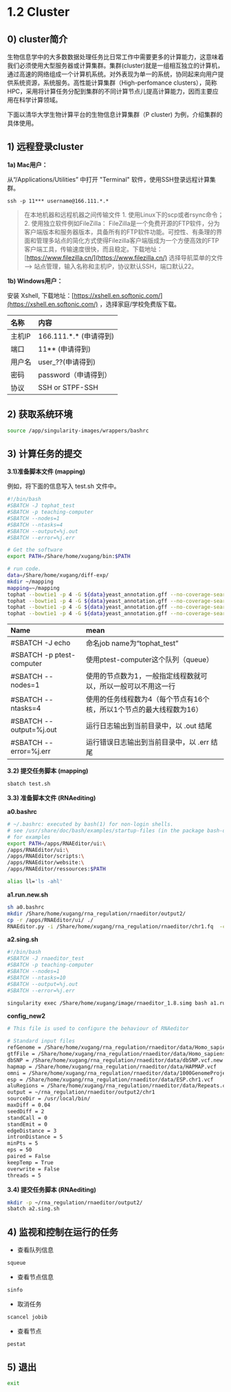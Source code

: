 # 1.2 Cluster

## 0\) cluster简介

生物信息学中的大多数数据处理任务比日常工作中需要更多的计算能力，这意味着我们必须使用大型服务器或计算集群。集群\(cluster\)就是一组相互独立的计算机，通过高速的网络组成一个计算机系统。对外表现为单一的系统，协同起来向用户提供系统资源，系统服务。高性能计算集群（High-perfomance clusters），简称HPC，采用将计算任务分配到集群的不同计算节点儿提高计算能力，因而主要应用在科学计算领域。

下面以清华大学生物计算平台的生物信息计算集群（P cluster\) 为例，介绍集群的具体使用。

## 1\) 远程登录cluster

**1a\) Mac用户：**

从“/Applications⁩/⁨Utilities” 中打开 "Terminal" 软件，使用SSH登录远程计算集群。

`ssh -p 11*** username@166.111.*.*`

> 在本地机器和远程机器之间传输文件 1. 使用Linux下的scp或者rsync命令； 2. 使用独立软件例如FileZilla： FileZilla是一个免费开源的FTP软件，分为客户端版本和服务器版本，具备所有的FTP软件功能。可控性、有条理的界面和管理多站点的简化方式使得Filezilla客户端版成为一个方便高效的FTP客户端工具，传输速度很快，而且稳定。下载地址：[https://www.filezilla.cn/](https://www.filezilla.cn/) 选择导航菜单的文件 --&gt; 站点管理，输入名称和主机IP，协议默认SSH，端口默认22。

**1b\) Windows用户：**

安装 Xshell, 下载地址：[https://xshell.en.softonic.com/](https://xshell.en.softonic.com/) ，选择家庭/学校免费版下载。

| 名称 | 内容 |
| :--- | :--- |
| 主机IP | 166.111.\*.\* \(申请得到\) |
| 端口 | 11\*\* \(申请得到\) |
| 用户名 | user\_??\(申请得到\) |
| 密码 | password（申请得到） |
| 协议 | SSH or STPF-SSH |

## 2\) 获取系统环境

```bash
source /app/singularity-images/wrappers/bashrc
```

## 3\) 计算任务的提交

**3.1\)准备脚本文件 (mapping)**

例如，将下面的信息写入 test.sh 文件中。

```bash
#!/bin/bash
#SBATCH -J tophat_test
#SBATCH -p teaching-computer
#SBATCH --nodes=1
#SBATCH --ntasks=4
#SBATCH --output=%j.out
#SBATCH --error=%j.err

# Get the software
export PATH=/Share/home/xugang/bin:$PATH

# run code.
data=/Share/home/xugang/diff-exp/
mkdir ~/mapping
mapping=~/mapping
tophat --bowtie1 -p 4 -G ${data}yeast_annotation.gff --no-coverage-search -o ${mapping}/wt1_thout ${data}bowtie_index/YeastGenome ${data}Raw_reads_10k/wt1.fq
tophat --bowtie1 -p 4 -G ${data}yeast_annotation.gff --no-coverage-search -o ${mapping}/wt2_thout ${data}bowtie_index/YeastGenome ${data}Raw_reads_10k/wt2.fq
tophat --bowtie1 -p 4 -G ${data}yeast_annotation.gff --no-coverage-search -o ${mapping}/wt1X_thout ${data}bowtie_index/YeastGenome ${data}Raw_reads_10k/wt1X.fq
tophat --bowtie1 -p 4 -G ${data}yeast_annotation.gff --no-coverage-search -o ${mapping}/wt2X_thout ${data}bowtie_index/YeastGenome ${data}Raw_reads_10k/wt2X.fq

```

| Name | mean |
| :--- | :--- |
| \#SBATCH -J echo | 命名job name为“tophat\_test” |
| \#SBATCH -p ptest-computer | 使用ptest-computer这个队列（queue） |
| \#SBATCH --nodes=1 | 使用的节点数为1，一般指定线程数就可以，所以一般可以不用这一行 |
| \#SBATCH --ntasks=4 | 使用的任务线程数为4（每个节点有16个核，所以1个节点的最大线程数为16） |
| \#SBATCH --output=%j.out | 运行日志输出到当前目录中，以 .out 结尾 |
| \#SBATCH --error=%j.err | 运行错误日志输出到当前目录中，以 .err 结尾 |

**3.2\) 提交任务脚本 (mapping)**

```bash
sbatch test.sh
```

**3.3\) 准备脚本文件 (RNAediting)**

**a0.bashrc**

```sh
# ~/.bashrc: executed by bash(1) for non-login shells.
# see /usr/share/doc/bash/examples/startup-files (in the package bash-doc)
# for examples
export PATH=/apps/RNAEditor/ui:\
/apps/RNAEditor/ui:\
/apps/RNAEditor/scripts:\
/apps/RNAEditor/website:\
/apps/RNAEditor/ressources:$PATH

alias ll='ls -ahl'
```

**a1.run.new.sh**

```sh
sh a0.bashrc
mkdir /Share/home/xugang/rna_regulation/rnaeditor/output2/
cp -r /apps/RNAEditor/ui/ ./
RNAEditor.py -i /Share/home/xugang/rna_regulation/rnaeditor/chr1.fq  -c /Share/home/xugang/rna_regulation/rnaeditor/config_new2
```

**a2.sing.sh**

```sh
#!/bin/bash
#SBATCH -J rnaeditor_test
#SBATCH -p teaching-computer
#SBATCH --nodes=1
#SBATCH --ntasks=10
#SBATCH --output=%j.out
#SBATCH --error=%j.err

singularity exec /Share/home/xugang/image/rnaeditor_1.8.simg bash a1.run.new.sh
```

**config_new2**

```sh
# This file is used to configure the behaviour of RNAeditor

# Standard input files
refGenome = /Share/home/xugang/rna_regulation/rnaeditor/data/Homo_sapiens.GRCh38.ch1.fa
gtfFile = /Share/home/xugang/rna_regulation/rnaeditor/data/Homo_sapiens.GRCh38.chr1.gtf
dbSNP = /Share/home/xugang/rna_regulation/rnaeditor/data/dbSNP.vcf.new
hapmap = /Share/home/xugang/rna_regulation/rnaeditor/data/HAPMAP.vcf
omni = /Share/home/xugang/rna_regulation/rnaeditor/data/1000GenomeProject.vcf
esp = /Share/home/xugang/rna_regulation/rnaeditor/data/ESP.chr1.vcf
aluRegions = /Share/home/xugang/rna_regulation/rnaeditor/data/Repeats.chr1.bed
output = ~/rna_regulation/rnaeditor/output2/chr1
sourceDir = /usr/local/bin/
maxDiff = 0.04
seedDiff = 2
standCall = 0
standEmit = 0
edgeDistance = 3
intronDistance = 5
minPts = 5
eps = 50
paired = False
keepTemp = True
overwrite = False
threads = 5

```

**3.4\) 提交任务脚本 (RNAediting)**

```bash
mkdir -p ~/rna_regulation/rnaeditor/output2/
sbatch a2.sing.sh
```

## 4\) 监视和控制在运行的任务

* 查看队列信息

```bash
squeue
```

* 查看节点信息

```bash
sinfo
```

* 取消任务

```bash
scancel jobib
```

* 查看节点

```bash
pestat
```

## 5\) 退出

```bash
exit
```

